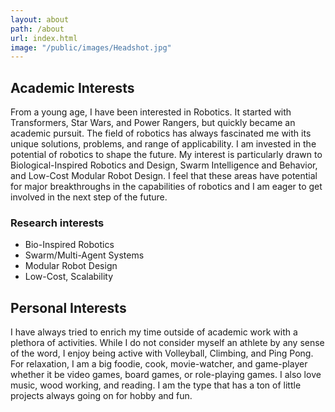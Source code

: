```yaml
---
layout: about
path: /about
url: index.html
image: "/public/images/Headshot.jpg"
---
```


## Academic Interests
From a young age, I have been interested in Robotics. It started with Transformers, Star Wars, and Power Rangers, but quickly became an academic pursuit. The field of robotics has always fascinated me with its unique solutions, problems, and range of applicability. I am invested in the potential of robotics to shape the future. My interest is particularly drawn to Biological-Inspired Robotics and Design, Swarm Intelligence and Behavior, and Low-Cost Modular Robot Design. I feel that these areas have potential for major breakthroughs in the capabilities of robotics and I am eager to get involved in the next step of the future.

### Research interests
* Bio-Inspired Robotics
* Swarm/Multi-Agent Systems
* Modular Robot Design
* Low-Cost, Scalability

## Personal Interests
I have always tried to enrich my time outside of academic work with a plethora of activities. While I do not consider myself an athlete by any sense of the word, I enjoy being active with Volleyball, Climbing, and Ping Pong. For relaxation, I am a big foodie, cook, movie-watcher, and game-player whether it be video games, board games, or role-playing games.​ I also love music, wood working, and reading. I am the type that has a ton of little projects always going on for hobby and fun.